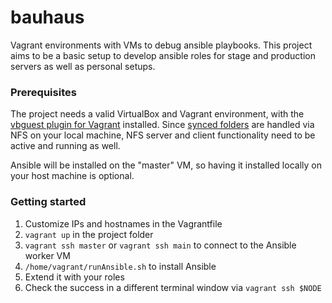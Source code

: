 # bauhaus
Vagrant environments with VMs to debug ansible playbooks.
This project aims to be a basic setup to develop ansible roles for stage and production servers as well as personal setups.


### Prerequisites
The project needs a valid VirtualBox and Vagrant environment, with the [vbguest plugin for Vagrant](https://github.com/dotless-de/vagrant-vbguest) installed.
Since [synced folders](https://www.vagrantup.com/docs/synced-folders/nfs.html) are handled via NFS on your local machine, NFS server and client functionality need to be active and running as well.

Ansible will be installed on the "master" VM, so having it installed locally on your host machine is optional.


### Getting started
  
1. Customize IPs and hostnames in the Vagrantfile
2. ```vagrant up``` in the project folder
3. ```vagrant ssh master``` or ```vagrant ssh main``` to connect to the Ansible worker VM
4. ```/home/vagrant/runAnsible.sh``` to install Ansible
5. Extend it with your roles
6. Check the success in a different terminal window via ```vagrant ssh $NODE```
